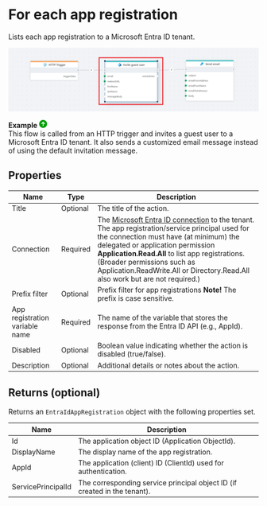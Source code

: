 # For each app registration

Lists each app registration to a Microsoft Entra ID tenant.

![Example Flow](../../../../images/flow/entra-id-invite-guest-user-example.png)

**Example** ![img](../../../../images/strz.jpg)  
This flow is called from an HTTP trigger and invites a guest user to a Microsoft Entra ID tenant. It also sends a customized email message instead of using the default invitation message. 

## Properties

| Name                     | Type     | Description                                                                 |
|--------------------------|----------|-----------------------------------------------------------------------------|
| Title                    | Optional | The title of the action.                                                    |
| Connection               | Required | The [Microsoft Entra ID connection](./connecting-to-entra-id.md) to the tenant. The app registration/service principal used for the connection must have (at minimum) the delegated or application permission **Application.Read.All** to list app registrations. (Broader permissions such as Application.ReadWrite.All or Directory.Read.All also work but are not required.) |
| Prefix filter            | Optional | Prefix filter for app registrations **Note!** The prefix is case sensitive. |
| App registration variable name     | Required | The name of the variable that stores the response from the Entra ID API (e.g., AppId). |
| Disabled  | Optional | Boolean value indicating whether the action is disabled (true/false).  |
| Description              | Optional | Additional details or notes about the action.                               |

## Returns (optional)

Returns an `EntraIdAppRegistration` object with the following properties set.

| Name               | Description                                                                          |
|--------------------|--------------------------------------------------------------------------------------|
| Id                 | The application object ID (Application ObjectId).                                    |
| DisplayName        | The display name of the app registration.                                            |
| AppId              | The application (client) ID (ClientId) used for authentication.                      |
| ServicePrincipalId | The corresponding service principal object ID (if created in the tenant).            |